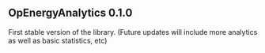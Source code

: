 OpEnergyAnalytics 0.1.0
-----------------------

First stable version of the library. (Future updates will include more
analytics as well as basic statistics, etc)
